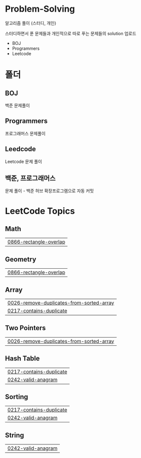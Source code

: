 # Problem-Solving

알고리즘 풀이 (스터디, 개인)

스터디하면서 푼 문제들과 개인적으로 따로 푸는 문제들의 solution 업로드

- BOJ
- Programmers
- Leetcode

# 폴더

## BOJ

백준 문제풀이

## Programmers

프로그래머스 문제풀이

## Leedcode

Leetcode 문제 풀이

## 백준, 프로그래머스

문제 풀이 - 백준 허브 확장프로그램으로 자동 커밋

<!---LeetCode Topics Start-->
# LeetCode Topics
## Math
|  |
| ------- |
| [0866-rectangle-overlap](https://github.com/cozups/Problem-Solving/tree/master/0866-rectangle-overlap) |
## Geometry
|  |
| ------- |
| [0866-rectangle-overlap](https://github.com/cozups/Problem-Solving/tree/master/0866-rectangle-overlap) |
## Array
|  |
| ------- |
| [0026-remove-duplicates-from-sorted-array](https://github.com/cozups/Problem-Solving/tree/master/0026-remove-duplicates-from-sorted-array) |
| [0217-contains-duplicate](https://github.com/cozups/Problem-Solving/tree/master/0217-contains-duplicate) |
## Two Pointers
|  |
| ------- |
| [0026-remove-duplicates-from-sorted-array](https://github.com/cozups/Problem-Solving/tree/master/0026-remove-duplicates-from-sorted-array) |
## Hash Table
|  |
| ------- |
| [0217-contains-duplicate](https://github.com/cozups/Problem-Solving/tree/master/0217-contains-duplicate) |
| [0242-valid-anagram](https://github.com/cozups/Problem-Solving/tree/master/0242-valid-anagram) |
## Sorting
|  |
| ------- |
| [0217-contains-duplicate](https://github.com/cozups/Problem-Solving/tree/master/0217-contains-duplicate) |
| [0242-valid-anagram](https://github.com/cozups/Problem-Solving/tree/master/0242-valid-anagram) |
## String
|  |
| ------- |
| [0242-valid-anagram](https://github.com/cozups/Problem-Solving/tree/master/0242-valid-anagram) |
<!---LeetCode Topics End-->